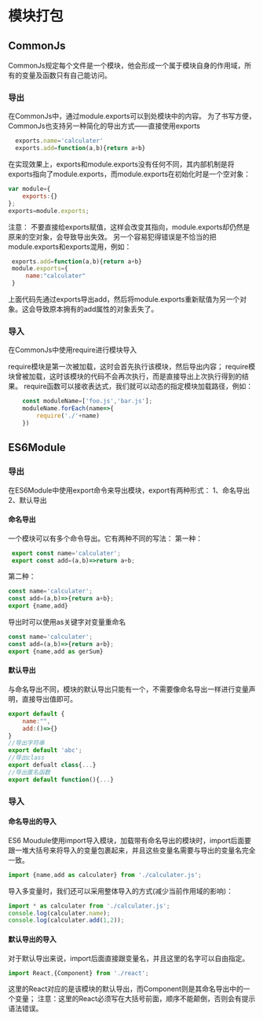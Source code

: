 # 模块打包

## CommonJs
CommonJs规定每个文件是一个模块，他会形成一个属于模块自身的作用域，所有的变量及函数只有自己能访问。

### 导出
在CommonJs中，通过module.exports可以到处模块中的内容。
为了书写方便，CommonJs也支持另一种简化的导出方式——直接使用exports
```js
  exports.name='calculater'
  exports.add=function(a,b){return a+b}
```
在实现效果上，exports和module.exports没有任何不同，其内部机制是将exports指向了module.exports，而module.exports在初始化时是一个空对象：
```js
var module={
    exports:{}
};
exports=module.exports;
```
注意：
不要直接给exports赋值，这样会改变其指向，module.exports却仍然是原来的空对象，会导致导出失效。
另一个容易犯得错误是不恰当的把module.exports和exports混用，例如：
```js
 exports.add=function(a,b){return a+b}
 module.exports={
     name:"calculater"
 }
```
上面代码先通过exports导出add，然后将module.exports重新赋值为另一个对象。这会导致原本拥有的add属性的对象丢失了。
### 导入
在CommonJs中使用require进行模块导入

require模块是第一次被加载，这时会首先执行该模块，然后导出内容；
require模块曾被加载，这时该模块的代码不会再次执行，而是直接导出上次执行得到的结果。
require函数可以接收表达式，我们就可以动态的指定模块加载路径，例如：
```js
    const moduleName=['foo.js','bar.js'];
    moduleName.forEach(name=>{
        require('./'+name)
    })
```

## ES6Module

### 导出
在ES6Module中使用export命令来导出模块，export有两种形式：
1、命名导出
2、默认导出

#### 命名导出
一个模块可以有多个命令导出。它有两种不同的写法：
第一种：
```js
 export const name='calculater';
 export const add=(a,b)=>return a+b;
```
第二种：
```js
const name='calculater';
const add=(a,b)=>{return a+b};
export {name,add}
```

导出时可以使用as关键字对变量重命名
```js
const name='calculater';
const add=(a,b)=>{return a+b};
export {name,add as gerSum}
```
#### 默认导出
与命名导出不同，模块的默认导出只能有一个，不需要像命名导出一样进行变量声明，直接导出值即可。
```js
export default {
    name:"",
    add:()=>{}
}
//导出字符串
export default 'abc';
//导出class
export defualt class{...}
//导出匿名函数
export default function(){...}
```

### 导入

#### 命名导出的导入
ES6 Moudule使用import导入模块，加载带有命名导出的模块时，import后面要跟一堆大括号来将导入的变量包裹起来，并且这些变量名需要与导出的变量名完全一致。

```js
import {name,add as calculater} from './calculater.js';
```
导入多变量时，我们还可以采用整体导入的方式(减少当前作用域的影响)：
```js
import * as calculater from './calculater.js';
console.log(calculater.name);
console.log(calculater.add(1,2));
```
#### 默认导出的导入
对于默认导出来说，import后面直接跟变量名，并且这里的名字可以自由指定。

```js
import React,{Component} from './react';
```
这里的React对应的是该模块的默认导出，而Component则是其命名导出中的一个变量；
注意：这里的React必须写在大括号前面，顺序不能颠倒，否则会有提示语法错误。




